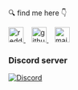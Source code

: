 🔍 find me here 👇

[
  <img
    src="https://image.flaticon.com/icons/svg/1384/1384019.svg"
    width="30"
    title="reddit"
    alt="reddit"
  />
](https://www.reddit.com/user/draemonn)
&nbsp;&nbsp;
[
  <img
    src="https://image.flaticon.com/icons/svg/919/919847.svg"
    width="30"
    title="github"
    alt="github"
  />
](http://www.github.com/mohitkyadav)
&nbsp;&nbsp;
[
  <img
    src="https://image.flaticon.com/icons/svg/95/95612.svg"
    width="30"
    title="mail"
    alt="mail"
  />
](mailto:mohitkyadav@outlook.com)

### Discord server
[![Discord](https://img.shields.io/discord/522610943037931551.svg?style=for-the-badge&label=&logo=discord&logoColor=fff&color=7389D8&labelColor=6A7EC2)](https://discord.gg/bJGQRJx)
